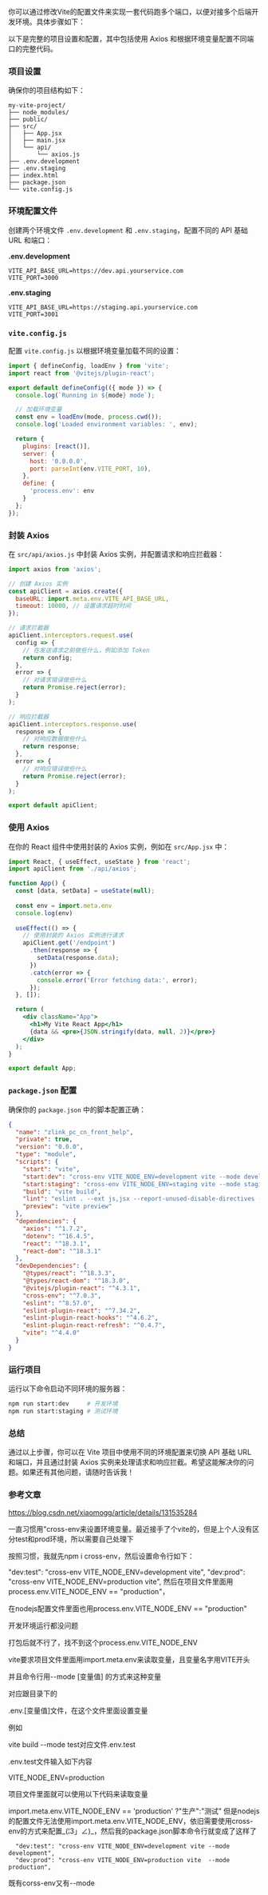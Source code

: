 你可以通过修改Vite的配置文件来实现一套代码跑多个端口，以便对接多个后端开发环境。具体步骤如下：

以下是完整的项目设置和配置，其中包括使用 Axios 和根据环境变量配置不同端口的完整代码。

### 项目设置

确保你的项目结构如下：

```
my-vite-project/
├── node_modules/
├── public/
├── src/
│   ├── App.jsx
│   ├── main.jsx
│   └── api/
│       └── axios.js
├── .env.development
├── .env.staging
├── index.html
├── package.json
└── vite.config.js
```

### 环境配置文件

创建两个环境文件 `.env.development` 和 `.env.staging`，配置不同的 API 基础 URL 和端口：

**.env.development**

```env
VITE_API_BASE_URL=https://dev.api.yourservice.com
VITE_PORT=3000
```

**.env.staging**

```env
VITE_API_BASE_URL=https://staging.api.yourservice.com
VITE_PORT=3001
```

### `vite.config.js`

配置 `vite.config.js` 以根据环境变量加载不同的设置：

```javascript
import { defineConfig, loadEnv } from 'vite';
import react from '@vitejs/plugin-react';

export default defineConfig(({ mode }) => {
  console.log(`Running in ${mode} mode`);

  // 加载环境变量
  const env = loadEnv(mode, process.cwd());
  console.log('Loaded environment variables: ', env);

  return {
    plugins: [react()],
    server: {
      host: '0.0.0.0',
      port: parseInt(env.VITE_PORT, 10),
    },
    define: {
      'process.env': env
    }
  };
});
```

### 封装 Axios

在 `src/api/axios.js` 中封装 Axios 实例，并配置请求和响应拦截器：

```javascript
import axios from 'axios';

// 创建 Axios 实例
const apiClient = axios.create({
  baseURL: import.meta.env.VITE_API_BASE_URL,
  timeout: 10000, // 设置请求超时时间
});

// 请求拦截器
apiClient.interceptors.request.use(
  config => {
    // 在发送请求之前做些什么，例如添加 Token
    return config;
  },
  error => {
    // 对请求错误做些什么
    return Promise.reject(error);
  }
);

// 响应拦截器
apiClient.interceptors.response.use(
  response => {
    // 对响应数据做些什么
    return response;
  },
  error => {
    // 对响应错误做些什么
    return Promise.reject(error);
  }
);

export default apiClient;
```

### 使用 Axios

在你的 React 组件中使用封装的 Axios 实例，例如在 `src/App.jsx` 中：

```jsx
import React, { useEffect, useState } from 'react';
import apiClient from './api/axios';

function App() {
  const [data, setData] = useState(null);
  
  const env = import.meta.env
  console.log(env)
  
  useEffect(() => {
    // 使用封装的 Axios 实例进行请求
    apiClient.get('/endpoint')
      .then(response => {
        setData(response.data);
      })
      .catch(error => {
        console.error('Error fetching data:', error);
      });
  }, []);

  return (
    <div className="App">
      <h1>My Vite React App</h1>
      {data && <pre>{JSON.stringify(data, null, 2)}</pre>}
    </div>
  );
}

export default App;
```

### `package.json` 配置

确保你的 `package.json` 中的脚本配置正确：

```json
{
  "name": "zlink_pc_cn_front_help",
  "private": true,
  "version": "0.0.0",
  "type": "module",
  "scripts": {
    "start": "vite",
    "start:dev": "cross-env VITE_NODE_ENV=development vite --mode development",
    "start:staging": "cross-env VITE_NODE_ENV=staging vite --mode staging",
    "build": "vite build",
    "lint": "eslint . --ext js,jsx --report-unused-disable-directives --max-warnings 0",
    "preview": "vite preview"
  },
  "dependencies": {
    "axios": "^1.7.2",
    "dotenv": "^16.4.5",
    "react": "^18.3.1",
    "react-dom": "^18.3.1"
  },
  "devDependencies": {
    "@types/react": "^18.3.3",
    "@types/react-dom": "^18.3.0",
    "@vitejs/plugin-react": "^4.3.1",
    "cross-env": "^7.0.3",
    "eslint": "^8.57.0",
    "eslint-plugin-react": "^7.34.2",
    "eslint-plugin-react-hooks": "^4.6.2",
    "eslint-plugin-react-refresh": "^0.4.7",
    "vite": "^4.4.0"
  }
}
```

### 运行项目

运行以下命令启动不同环境的服务器：

```sh
npm run start:dev     # 开发环境
npm run start:staging # 测试环境
```

### 总结

通过以上步骤，你可以在 Vite 项目中使用不同的环境配置来切换 API 基础 URL 和端口，并且通过封装 Axios 实例来处理请求和响应拦截。希望这能解决你的问题。如果还有其他问题，请随时告诉我！



### 参考文章

https://blog.csdn.net/xiaomogg/article/details/131535284

一直习惯用"cross-env来设置环境变量。最近接手了个vite的，但是上个人没有区分test和prod环境，所以需要自己处理下

按照习惯，我就先npm i cross-env，然后设置命令行如下：

"dev:test": "cross-env VITE_NODE_ENV=development vite",
"dev:prod": "cross-env VITE_NODE_ENV=production vite",
然后在项目文件里面用process.env.VITE_NODE_ENV == "production"，

在nodejs配置文件里面也用process.env.VITE_NODE_ENV == "production"

开发环境运行都没问题

打包后就不行了，找不到这个process.env.VITE_NODE_ENV

vite要求项目文件里面用import.meta.env来读取变量，且变量名字用VITE开头

并且命令行用--mode [变量值] 的方式来这种变量

对应跟目录下的

.env.[变量值]文件，在这个文件里面设置变量

例如

vite build --mode test对应文件.env.test

.env.test文件输入如下内容

VITE_NODE_ENV=production

项目文件里面就可以使用以下代码来读取变量

import.meta.env.VITE_NODE_ENV == 'production' ?"生产":"测试"
但是nodejs的配置文件无法使用import.meta.env.VITE_NODE_ENV，依旧需要使用cross-env的方式来配置_(¦3」∠)_，然后我的package.json脚本命令行就变成了这样了

```
  "dev:test": "cross-env VITE_NODE_ENV=development vite --mode development",
  "dev:prod": "cross-env VITE_NODE_ENV=production vite  --mode production",
```
既有corss-env又有--mode